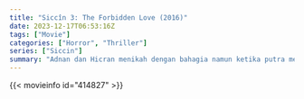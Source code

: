 ```yaml
---
title: "Siccîn 3: The Forbidden Love (2016)"
date: 2023-12-17T06:53:16Z
tags: ["Movie"]
categories: ["Horror", "Thriller"]
series: ["Siccin"]
summary: "Adnan dan Hicran menikah dengan bahagia namun ketika putra mereka meninggal akibat kecelakaan misterius, Adanan menjadi jauh dari istrinya. Hicran mulai menyelidiki masa lalunya untuk melihat bagaimana hal itu bisa berhubungan dengan kematian putranya."
---
```




<mux-player stream-type="on-demand"
src="https://kp3d-my.sharepoint.com/personal/ryoo_kp3d_onmicrosoft_com/_layouts/15/download.aspx?share=EQ6pLFPlCldFkvq_eAIc4i4B65sqsn09uyzppeuDNdllfg" prefer-playback="mse" controls>

</mux-player>


{{< movieinfo id="414827" >}}

<script src="https://cdn.jsdelivr.net/npm/@mux/mux-player"></script>

 <script type="application/ld+json ">
{
"@context": "https://schema.org/",
"@type": "VideoObject",
"name": "Siccîn 3",
"contentUrl": "https://stream.mux.com/JdDmYjss4s6sE5m8wvdShd1cdQyQMCQVbiNz5ap1qFg.m3u8",
"thumbnailUrl": "https://www.themoviedb.org/t/p/original/ezieFCeYURqwr50kR3CPfd7ITGn.jpg?width=314&fit_mode=preserve&time=25",
"uploadDate": "2023-12-17T06:53:16Z",
}

</script>